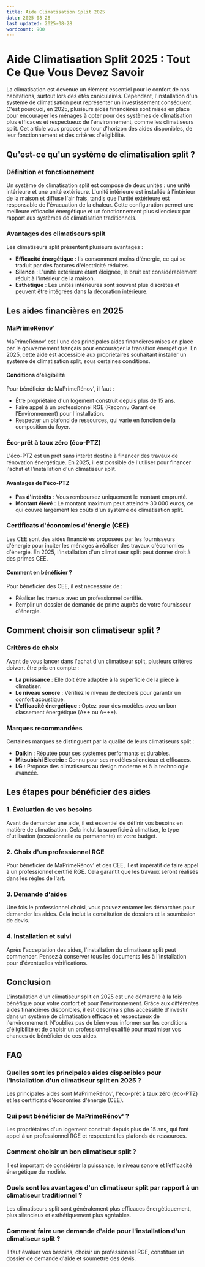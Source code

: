 ```yaml
---
title: Aide Climatisation Split 2025
date: 2025-08-28
last_updated: 2025-08-28
wordcount: 900
---
```


# Aide Climatisation Split 2025 : Tout Ce Que Vous Devez Savoir

La climatisation est devenue un élément essentiel pour le confort de nos habitations, surtout lors des étés caniculaires. Cependant, l'installation d'un système de climatisation peut représenter un investissement conséquent. C'est pourquoi, en 2025, plusieurs aides financières sont mises en place pour encourager les ménages à opter pour des systèmes de climatisation plus efficaces et respectueux de l'environnement, comme les climatiseurs split. Cet article vous propose un tour d'horizon des aides disponibles, de leur fonctionnement et des critères d'éligibilité.

## Qu'est-ce qu'un système de climatisation split ?

### Définition et fonctionnement

Un système de climatisation split est composé de deux unités : une unité intérieure et une unité extérieure. L'unité intérieure est installée à l'intérieur de la maison et diffuse l'air frais, tandis que l'unité extérieure est responsable de l'évacuation de la chaleur. Cette configuration permet une meilleure efficacité énergétique et un fonctionnement plus silencieux par rapport aux systèmes de climatisation traditionnels.

### Avantages des climatiseurs split

Les climatiseurs split présentent plusieurs avantages :

- **Efficacité énergétique** : Ils consomment moins d'énergie, ce qui se traduit par des factures d'électricité réduites.
- **Silence** : L'unité extérieure étant éloignée, le bruit est considérablement réduit à l'intérieur de la maison.
- **Esthétique** : Les unités intérieures sont souvent plus discrètes et peuvent être intégrées dans la décoration intérieure.

## Les aides financières en 2025

### MaPrimeRénov'

MaPrimeRénov' est l'une des principales aides financières mises en place par le gouvernement français pour encourager la transition énergétique. En 2025, cette aide est accessible aux propriétaires souhaitant installer un système de climatisation split, sous certaines conditions.

#### Conditions d'éligibilité

Pour bénéficier de MaPrimeRénov', il faut :

- Être propriétaire d'un logement construit depuis plus de 15 ans.
- Faire appel à un professionnel RGE (Reconnu Garant de l’Environnement) pour l'installation.
- Respecter un plafond de ressources, qui varie en fonction de la composition du foyer.

### Éco-prêt à taux zéro (éco-PTZ)

L'éco-PTZ est un prêt sans intérêt destiné à financer des travaux de rénovation énergétique. En 2025, il est possible de l'utiliser pour financer l'achat et l'installation d'un climatiseur split.

#### Avantages de l'éco-PTZ

- **Pas d'intérêts** : Vous remboursez uniquement le montant emprunté.
- **Montant élevé** : Le montant maximum peut atteindre 30 000 euros, ce qui couvre largement les coûts d'un système de climatisation split.

### Certificats d'économies d'énergie (CEE)

Les CEE sont des aides financières proposées par les fournisseurs d'énergie pour inciter les ménages à réaliser des travaux d'économies d'énergie. En 2025, l'installation d'un climatiseur split peut donner droit à des primes CEE.

#### Comment en bénéficier ?

Pour bénéficier des CEE, il est nécessaire de :

- Réaliser les travaux avec un professionnel certifié.
- Remplir un dossier de demande de prime auprès de votre fournisseur d'énergie.

## Comment choisir son climatiseur split ?

### Critères de choix

Avant de vous lancer dans l'achat d'un climatiseur split, plusieurs critères doivent être pris en compte :

- **La puissance** : Elle doit être adaptée à la superficie de la pièce à climatiser.
- **Le niveau sonore** : Vérifiez le niveau de décibels pour garantir un confort acoustique.
- **L’efficacité énergétique** : Optez pour des modèles avec un bon classement énergétique (A++ ou A+++).

### Marques recommandées

Certaines marques se distinguent par la qualité de leurs climatiseurs split :

- **Daikin** : Réputée pour ses systèmes performants et durables.
- **Mitsubishi Electric** : Connu pour ses modèles silencieux et efficaces.
- **LG** : Propose des climatiseurs au design moderne et à la technologie avancée.

## Les étapes pour bénéficier des aides

### 1. Évaluation de vos besoins

Avant de demander une aide, il est essentiel de définir vos besoins en matière de climatisation. Cela inclut la superficie à climatiser, le type d'utilisation (occasionnelle ou permanente) et votre budget.

### 2. Choix d'un professionnel RGE

Pour bénéficier de MaPrimeRénov' et des CEE, il est impératif de faire appel à un professionnel certifié RGE. Cela garantit que les travaux seront réalisés dans les règles de l'art.

### 3. Demande d'aides

Une fois le professionnel choisi, vous pouvez entamer les démarches pour demander les aides. Cela inclut la constitution de dossiers et la soumission de devis.

### 4. Installation et suivi

Après l'acceptation des aides, l'installation du climatiseur split peut commencer. Pensez à conserver tous les documents liés à l'installation pour d'éventuelles vérifications.

## Conclusion

L'installation d'un climatiseur split en 2025 est une démarche à la fois bénéfique pour votre confort et pour l'environnement. Grâce aux différentes aides financières disponibles, il est désormais plus accessible d'investir dans un système de climatisation efficace et respectueux de l'environnement. N'oubliez pas de bien vous informer sur les conditions d'éligibilité et de choisir un professionnel qualifié pour maximiser vos chances de bénéficier de ces aides.

## FAQ

### Quelles sont les principales aides disponibles pour l'installation d'un climatiseur split en 2025 ?

Les principales aides sont MaPrimeRénov', l'éco-prêt à taux zéro (éco-PTZ) et les certificats d'économies d'énergie (CEE).

### Qui peut bénéficier de MaPrimeRénov' ?

Les propriétaires d'un logement construit depuis plus de 15 ans, qui font appel à un professionnel RGE et respectent les plafonds de ressources.

### Comment choisir un bon climatiseur split ?

Il est important de considérer la puissance, le niveau sonore et l’efficacité énergétique du modèle.

### Quels sont les avantages d'un climatiseur split par rapport à un climatiseur traditionnel ?

Les climatiseurs split sont généralement plus efficaces énergétiquement, plus silencieux et esthétiquement plus agréables.

### Comment faire une demande d'aide pour l'installation d'un climatiseur split ?

Il faut évaluer vos besoins, choisir un professionnel RGE, constituer un dossier de demande d'aide et soumettre des devis.